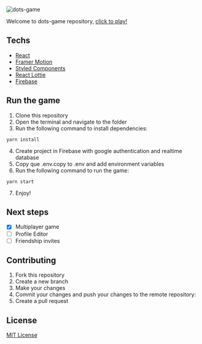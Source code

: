 ![dots-game](https://socialify.git.ci/rhuangabrielsantos/dots-game/image?font=Raleway&issues=1&logo=https%3A%2F%2Fdots-game.vercel.app%2Ffavicon.svg&name=1&owner=1&pattern=Solid&pulls=1&stargazers=1&theme=Dark)

Welcome to dots-game repository, [click to play!](dots-game.vercel.app/)

## Techs

- [React](https://reactjs.org/)
- [Framer Motion](https://framer.com/motion)
- [Styled Components](https://styled-components.com/)
- [React Lottie](https://www.npmjs.com/package/react-lottie)
- [Firebase](https://firebase.google.com/)

## Run the game

1. Clone this repository
2. Open the terminal and navigate to the folder
3. Run the following command to install dependencies:

```
yarn install
```

4. Create project in Firebase with google authentication and realtime database
5. Copy que .env.copy to .env and add environment variables
6. Run the following command to run the game:

```
yarn start
```

7. Enjoy!

## Next steps

- [x] Multiplayer game
- [ ] Profile Editor
- [ ] Friendship invites

## Contributing

1. Fork this repository
2. Create a new branch
3. Make your changes
4. Commit your changes and push your changes to the remote repository:
5. Create a pull request

## License

[MIT License](https://opensource.org/licenses/MIT)
